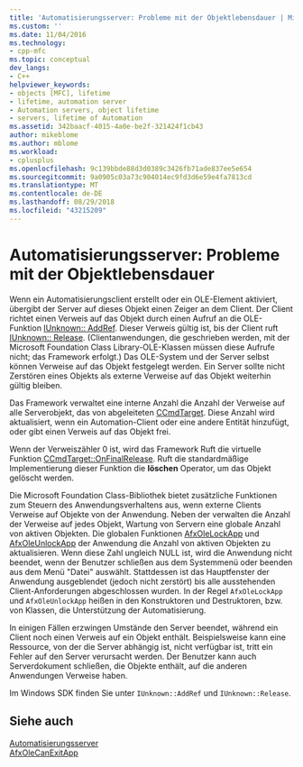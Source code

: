 ```yaml
---
title: 'Automatisierungsserver: Probleme mit der Objektlebensdauer | Microsoft-Dokumentation'
ms.custom: ''
ms.date: 11/04/2016
ms.technology:
- cpp-mfc
ms.topic: conceptual
dev_langs:
- C++
helpviewer_keywords:
- objects [MFC], lifetime
- lifetime, automation server
- Automation servers, object lifetime
- servers, lifetime of Automation
ms.assetid: 342baacf-4015-4a0e-be2f-321424f1cb43
author: mikeblome
ms.author: mblome
ms.workload:
- cplusplus
ms.openlocfilehash: 9c139bbde88d3d0389c3426fb71ade837ee5e654
ms.sourcegitcommit: 9a0905c03a73c904014ec9fd3d6e59e4fa7813cd
ms.translationtype: MT
ms.contentlocale: de-DE
ms.lasthandoff: 08/29/2018
ms.locfileid: "43215209"
---
```

# <a name="automation-servers-object-lifetime-issues"></a>Automatisierungsserver: Probleme mit der Objektlebensdauer
Wenn ein Automatisierungsclient erstellt oder ein OLE-Element aktiviert, übergibt der Server auf dieses Objekt einen Zeiger an dem Client. Der Client richtet einen Verweis auf das Objekt durch einen Aufruf an die OLE-Funktion [IUnknown:: AddRef](/windows/desktop/api/unknwn/nf-unknwn-iunknown-addref). Dieser Verweis gültig ist, bis der Client ruft [IUnknown:: Release](/windows/desktop/api/unknwn/nf-unknwn-iunknown-release). (Clientanwendungen, die geschrieben werden, mit der Microsoft Foundation Class Library-OLE-Klassen müssen diese Aufrufe nicht; das Framework erfolgt.) Das OLE-System und der Server selbst können Verweise auf das Objekt festgelegt werden. Ein Server sollte nicht Zerstören eines Objekts als externe Verweise auf das Objekt weiterhin gültig bleiben.  
  
 Das Framework verwaltet eine interne Anzahl die Anzahl der Verweise auf alle Serverobjekt, das von abgeleiteten [CCmdTarget](../mfc/reference/ccmdtarget-class.md). Diese Anzahl wird aktualisiert, wenn ein Automation-Client oder eine andere Entität hinzufügt, oder gibt einen Verweis auf das Objekt frei.  
  
 Wenn der Verweiszähler 0 ist, wird das Framework Ruft die virtuelle Funktion [CCmdTarget::OnFinalRelease](../mfc/reference/ccmdtarget-class.md#onfinalrelease). Ruft die standardmäßige Implementierung dieser Funktion die **löschen** Operator, um das Objekt gelöscht werden.  
  
 Die Microsoft Foundation Class-Bibliothek bietet zusätzliche Funktionen zum Steuern des Anwendungsverhaltens aus, wenn externe Clients Verweise auf Objekte von der Anwendung. Neben der verwalten die Anzahl der Verweise auf jedes Objekt, Wartung von Servern eine globale Anzahl von aktiven Objekten. Die globalen Funktionen [AfxOleLockApp](../mfc/reference/application-control.md#afxolelockapp) und [AfxOleUnlockApp](../mfc/reference/application-control.md#afxoleunlockapp) der Anwendung die Anzahl von aktiven Objekten zu aktualisieren. Wenn diese Zahl ungleich NULL ist, wird die Anwendung nicht beendet, wenn der Benutzer schließen aus dem Systemmenü oder beenden aus dem Menü "Datei" auswählt. Stattdessen ist das Hauptfenster der Anwendung ausgeblendet (jedoch nicht zerstört) bis alle ausstehenden Client-Anforderungen abgeschlossen wurden. In der Regel `AfxOleLockApp` und `AfxOleUnlockApp` heißen in den Konstruktoren und Destruktoren, bzw. von Klassen, die Unterstützung der Automatisierung.  
  
 In einigen Fällen erzwingen Umstände den Server beendet, während ein Client noch einen Verweis auf ein Objekt enthält. Beispielsweise kann eine Ressource, von der die Server abhängig ist, nicht verfügbar ist, tritt ein Fehler auf den Server verursacht werden. Der Benutzer kann auch Serverdokument schließen, die Objekte enthält, auf die anderen Anwendungen Verweise haben.  
  
 Im Windows SDK finden Sie unter `IUnknown::AddRef` und `IUnknown::Release`.  
  
## <a name="see-also"></a>Siehe auch  
 [Automatisierungsserver](../mfc/automation-servers.md)   
 [AfxOleCanExitApp](../mfc/reference/application-control.md#afxolecanexitapp)

